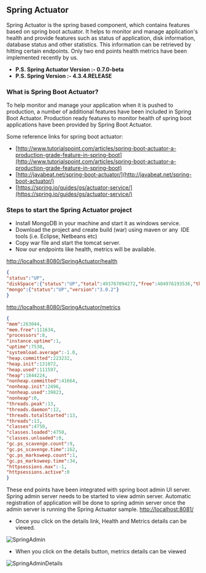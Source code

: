 ## Spring Actuator

Spring Actuator is the spring based component, which contains features based on spring boot actuator.
It helps to monitor and manage application's health and provide features such as status of application, disk information, database status and other statistics. This information can be retrieved by hitting certain endpoints. Only two end points health metrics have been implemented recently by us.

- **P.S. Spring Actuator Version :- 0.7.0-beta**
- **P.S. Spring Version :- 4.3.4.RELEASE**

### What is Spring Boot Actuator?

To help monitor and manage your application when it is pushed to production, a number of additional features have been included in Spring Boot Actuator. Production ready features to monitor health of spring boot applications have been provided by Spring Boot Actuator.

Some reference links for spring boot actuator:
- [http://www.tutorialspoint.com/articles/spring-boot-actuator-a-production-grade-feature-in-spring-boot](http://www.tutorialspoint.com/articles/spring-boot-actuator-a-production-grade-feature-in-spring-boot)
- [http://javabeat.net/spring-boot-actuator/](http://javabeat.net/spring-boot-actuator/)
- [https://spring.io/guides/gs/actuator-service/](https://spring.io/guides/gs/actuator-service/)

### Steps to start the Spring Actuator project

- Install MongoDB in your machine and start it as windows service.
- Download the project and create build (war) using maven or any  IDE tools (i.e. Eclipse, Netbeans etc)
- Copy war file and start the tomcat server.
- Now our endpoints like health, metrics will be available.

[http://localhost:8080/SpringActuator/health](http://localhost:8080/SpringActuator/health)

```json
{
"status":"UP",
"diskSpace":{"status":"UP","total":493767094272,"free":404976193536,"threshold":10485760},
"mongo":{"status":"UP","version":"3.0.2"}
}
```

[http://localhost:8080/SpringActuator/metrics](http://localhost:8080/SpringActuator/metrics)

```json
{
"mem":263044,
"mem.free":111634,
"processors":8,
"instance.uptime":1,
"uptime":7530,
"systemload.average":-1.0,
"heap.committed":223232,
"heap.init":131072,
"heap.used":111597,
"heap":1844224,
"nonheap.committed":41664,
"nonheap.init":2496,
"nonheap.used":39823,
"nonheap":0,
"threads.peak":13,
"threads.daemon":12,
"threads.totalStarted":13,
"threads":13,
"classes":4750,
"classes.loaded":4750,
"classes.unloaded":0,
"gc.ps_scavenge.count":9,
"gc.ps_scavenge.time":162,
"gc.ps_marksweep.count":1,
"gc.ps_marksweep.time":34,
"httpsessions.max":-1,
"httpsessions.active":0
}
```

These end points have been integrated with spring boot admin UI server. Spring admin server needs to be started to view admin server. Automatic registration of application will be done to spring admin server once the admin server is running the Spring Actuator sample.
[http://localhost:8081/](http://localhost:8081/)

- Once you click on the details link, Health and Metrics details can be viewed.

![SpringAdmin](http://www.azilen.com/blog/wp-content/uploads/2017/02/Spring-Boot-Admin.png)

- When you click on the details button, metrics details can be viewed

![SpringAdminDetails](http://www.azilen.com/blog/wp-content/uploads/2017/02/Spring-Boot-Admin-Details.png)
